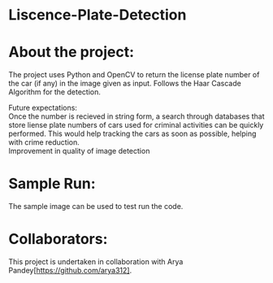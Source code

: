 # Liscence-Plate-Detection

# About the project:
The project uses Python and OpenCV to return the license plate number of the car (if any) in the image given as input.
Follows the Haar Cascade Algorithm for the detection.  
  
Future expectations:  
Once the number is recieved in string form, a search through databases that store liense plate numbers of cars used for criminal activities can be quickly performed. This would help tracking the cars as soon as possible, helping with crime reduction.  
Improvement in quality of image detection

# Sample Run:
The sample image can be used to test run the code.

# Collaborators:
This project is undertaken in collaboration with Arya Pandey[https://github.com/arya312].
